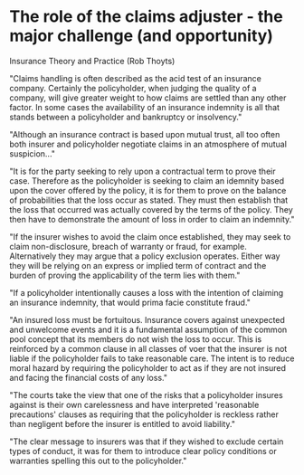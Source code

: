 # The role of the claims adjuster - the major challenge (and opportunity)

Insurance Theory and Practice (Rob Thoyts)

"Claims handling is often described as the acid test of an insurance company. Certainly the policyholder, when judging the quality of a company, will give greater weight to how claims are settled than any other factor. In some cases the availability of an insurance indemnity is all that stands between a policyholder and bankruptcy or insolvency."

"Although an insurance contract is based upon mutual trust, all too often both insurer and policyholder negotiate claims in an atmosphere of mutual suspicion..."

"It is for the party seeking to rely upon a contractual term to prove their case. Therefore as the policyholder is seeking to claim an idemnity based upon the cover offered by the policy, it is for them to prove on the balance of probabilities that the loss occur as stated. They must then establish that the loss that occurred was actually covered by the terms of the policy. They then have to demonstrate the amount of loss in order to claim an indemnity."

"If the insurer wishes to avoid the claim once established, they may seek to claim non-disclosure, breach of warranty or fraud, for example. Alternatively they may argue that a policy exclusion operates. Either way they will be relying on an express or implied term of contract and the burden of proving the applicability of the term lies with them."

"If a policyholder intentionally causes a loss with the intention of claiming an insurance indemnity, that would prima facie constitute fraud."

"An insured loss must be fortuitous. Insurance covers against unexpected and unwelcome events and it is a fundamental assumption of the common pool concept that its members do not wish the loss to occur. This is reinforced by a common clause in all classes of voer that the insurer is not liable if the policyholder fails to take reasonable care. The intent is to reduce moral hazard by requiring the policyholder to act as if they are not insured and facing the financial costs of any loss."

"The courts take the view that one of the risks that a policyholder insures against is their own carelessness and have interpreted 'reasonable precautions' clauses as requiring that the policyholder is reckless rather than negligent before the insurer is entitled to avoid liability."

"The clear message to insurers was that if they wished to exclude certain types of conduct, it was for them to introduce clear policy conditions or warranties spelling this out to the policyholder."






